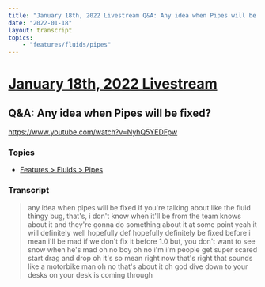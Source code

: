 ```yaml
---
title: "January 18th, 2022 Livestream Q&A: Any idea when Pipes will be fixed?"
date: "2022-01-18"
layout: transcript
topics:
    - "features/fluids/pipes"
---
```

# [January 18th, 2022 Livestream](../2022-01-18.md)
## Q&A: Any idea when Pipes will be fixed?
https://www.youtube.com/watch?v=NyhQ5YEDFpw

### Topics
* [Features > Fluids > Pipes](../topics/features/fluids/pipes.md)

### Transcript

> any idea when pipes will be fixed if you're talking about like the fluid thingy bug, that's, i don't know when it'll be from the team knows about it and they're gonna do something about it at some point yeah it will definitely well hopefully def hopefully definitely be fixed before i mean i'll be mad if we don't fix it before 1.0 but, you don't want to see snow when he's mad oh no boy oh no i'm i'm people get super scared start drag and drop oh it's so mean right now that's right that sounds like a motorbike man oh no that's about it oh god dive down to your desks on your desk is coming through
